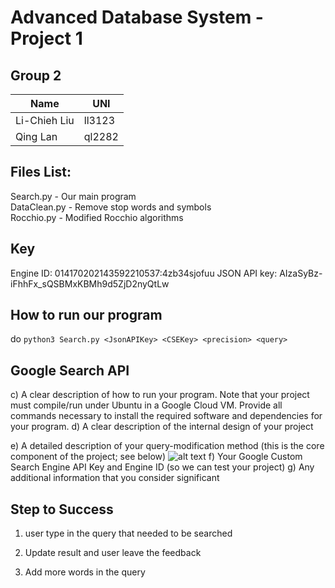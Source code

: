 # Advanced Database System - Project 1 

## Group 2
|  Name      |  UNI   |
|------------|--------|
|Li-Chieh Liu| ll3123 |
|  Qing Lan  | ql2282 |

## Files List:
Search.py - Our main program <br>
DataClean.py - Remove stop words and symbols <br>
Rocchio.py - Modified Rocchio algorithms <br>


## Key
Engine ID: 014170202143592210537:4zb34sjofuu
JSON API key: AIzaSyBz-iFhhFx_sQSBMxKBMh9d5ZjD2nyQtLw

## How to run our program
do ``python3 Search.py <JsonAPIKey> <CSEKey> <precision> <query>``

## Google Search API



c)     A clear description of how to run your program. Note that your project must compile/run under Ubuntu in a Google Cloud VM. Provide all commands necessary to install the required software and dependencies for your program.
d)     A clear description of the internal design of your project

e)     A detailed description of your query-modification method (this is the core component of the project; see below)
![alt text](/Users/Jesse/Desktop/rocchio-formula.png "Title")
f)      Your Google Custom Search Engine API Key and Engine ID (so we can test your project)
g)     Any additional information that you consider significant 

## Step to Success

1. user type in the query that needed to be searched

2. Update result and user leave the feedback

3. Add more words in the query
